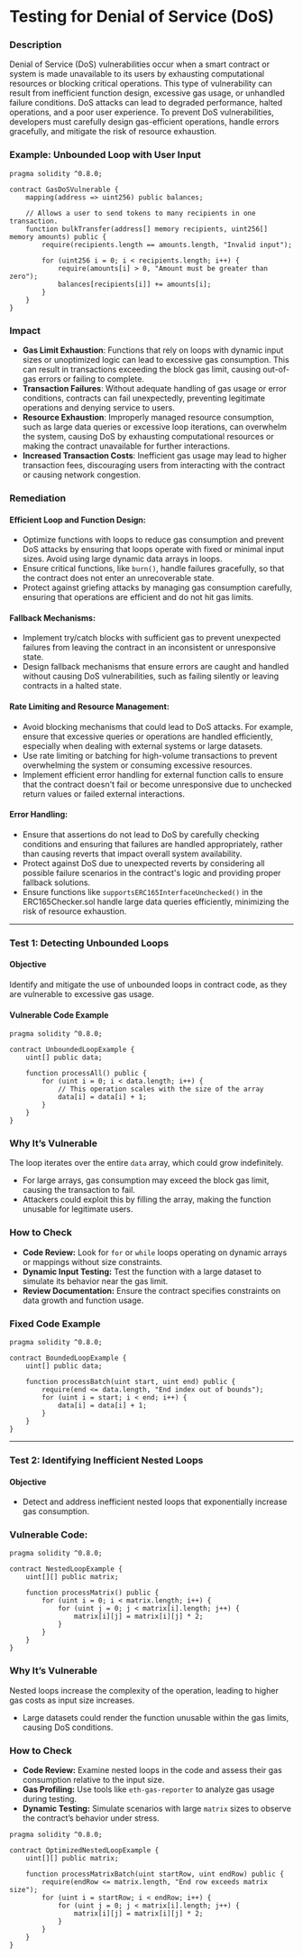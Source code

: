 # Testing for Denial of Service (DoS)


### **Description**

Denial of Service (DoS) vulnerabilities occur when a smart contract or system is made unavailable to its users by exhausting computational resources or blocking critical operations. This type of vulnerability can result from inefficient function design, excessive gas usage, or unhandled failure conditions. DoS attacks can lead to degraded performance, halted operations, and a poor user experience. To prevent DoS vulnerabilities, developers must carefully design gas-efficient operations, handle errors gracefully, and mitigate the risk of resource exhaustion.

### **Example:  Unbounded Loop with User Input**

```solidity
pragma solidity ^0.8.0;

contract GasDoSVulnerable {
    mapping(address => uint256) public balances;

    // Allows a user to send tokens to many recipients in one transaction.
    function bulkTransfer(address[] memory recipients, uint256[] memory amounts) public {
        require(recipients.length == amounts.length, "Invalid input");

        for (uint256 i = 0; i < recipients.length; i++) {
            require(amounts[i] > 0, "Amount must be greater than zero");
            balances[recipients[i]] += amounts[i];
        }
    }
}
```
### **Impact**

- **Gas Limit Exhaustion**: Functions that rely on loops with dynamic input sizes or unoptimized logic can lead to excessive gas consumption. This can result in transactions exceeding the block gas limit, causing out-of-gas errors or failing to complete.
- **Transaction Failures**: Without adequate handling of gas usage or error conditions, contracts can fail unexpectedly, preventing legitimate operations and denying service to users.
- **Resource Exhaustion**: Improperly managed resource consumption, such as large data queries or excessive loop iterations, can overwhelm the system, causing DoS by exhausting computational resources or making the contract unavailable for further interactions.
- **Increased Transaction Costs**: Inefficient gas usage may lead to higher transaction fees, discouraging users from interacting with the contract or causing network congestion.

### **Remediation**

#### Efficient Loop and Function Design:

- Optimize functions with loops to reduce gas consumption and prevent DoS attacks by ensuring that loops operate with fixed or minimal input sizes. Avoid using large dynamic data arrays in loops.
- Ensure critical functions, like `burn()`, handle failures gracefully, so that the contract does not enter an unrecoverable state.
- Protect against griefing attacks by managing gas consumption carefully, ensuring that operations are efficient and do not hit gas limits.

#### Fallback Mechanisms:

- Implement try/catch blocks with sufficient gas to prevent unexpected failures from leaving the contract in an inconsistent or unresponsive state.
- Design fallback mechanisms that ensure errors are caught and handled without causing DoS vulnerabilities, such as failing silently or leaving contracts in a halted state.

#### Rate Limiting and Resource Management:

- Avoid blocking mechanisms that could lead to DoS attacks. For example, ensure that excessive queries or operations are handled efficiently, especially when dealing with external systems or large datasets.
- Use rate limiting or batching for high-volume transactions to prevent overwhelming the system or consuming excessive resources.
- Implement efficient error handling for external function calls to ensure that the contract doesn't fail or become unresponsive due to unchecked return values or failed external interactions.

#### Error Handling:

- Ensure that assertions do not lead to DoS by carefully checking conditions and ensuring that failures are handled appropriately, rather than causing reverts that impact overall system availability.
- Protect against DoS due to unexpected reverts by considering all possible failure scenarios in the contract's logic and providing proper fallback solutions.
- Ensure functions like `supportsERC165InterfaceUnchecked()` in the ERC165Checker.sol handle large data queries efficiently, minimizing the risk of resource exhaustion.

---


### **Test 1: Detecting Unbounded Loops**

#### **Objective**  
Identify and mitigate the use of unbounded loops in contract code, as they are vulnerable to excessive gas usage.  

#### **Vulnerable Code Example**  
```solidity
pragma solidity ^0.8.0;

contract UnboundedLoopExample {
    uint[] public data;

    function processAll() public {
        for (uint i = 0; i < data.length; i++) {
            // This operation scales with the size of the array
            data[i] = data[i] + 1;
        }
    }
}
```

### **Why It’s Vulnerable**

The loop iterates over the entire `data` array, which could grow indefinitely.  
- For large arrays, gas consumption may exceed the block gas limit, causing the transaction to fail.  
- Attackers could exploit this by filling the array, making the function unusable for legitimate users.  

### **How to Check**  
- **Code Review:** Look for `for` or `while` loops operating on dynamic arrays or mappings without size constraints.  
- **Dynamic Input Testing:** Test the function with a large dataset to simulate its behavior near the gas limit.  
- **Review Documentation:** Ensure the contract specifies constraints on data growth and function usage.  


### **Fixed Code Example** 

```solidity
pragma solidity ^0.8.0;

contract BoundedLoopExample {
    uint[] public data;

    function processBatch(uint start, uint end) public {
        require(end <= data.length, "End index out of bounds");
        for (uint i = start; i < end; i++) {
            data[i] = data[i] + 1;
        }
    }
}
```

---

### **Test 2: Identifying Inefficient Nested Loops**

#### **Objective**  
- Detect and address inefficient nested loops that exponentially increase gas consumption.


### Vulnerable Code:

```solidity
pragma solidity ^0.8.0;

contract NestedLoopExample {
    uint[][] public matrix;

    function processMatrix() public {
        for (uint i = 0; i < matrix.length; i++) {
            for (uint j = 0; j < matrix[i].length; j++) {
                matrix[i][j] = matrix[i][j] * 2;
            }
        }
    }
}
```

### **Why It’s Vulnerable**

Nested loops increase the complexity of the operation, leading to higher gas costs as input size increases.  
- Large datasets could render the function unusable within the gas limits, causing DoS conditions.  

### **How to Check**  
- **Code Review:** Examine nested loops in the code and assess their gas consumption relative to the input size.  
- **Gas Profiling:** Use tools like `eth-gas-reporter` to analyze gas usage during testing.  
- **Dynamic Testing:** Simulate scenarios with large `matrix` sizes to observe the contract’s behavior under stress.  

```solidity
pragma solidity ^0.8.0;

contract OptimizedNestedLoopExample {
    uint[][] public matrix;

    function processMatrixBatch(uint startRow, uint endRow) public {
        require(endRow <= matrix.length, "End row exceeds matrix size");
        for (uint i = startRow; i < endRow; i++) {
            for (uint j = 0; j < matrix[i].length; j++) {
                matrix[i][j] = matrix[i][j] * 2;
            }
        }
    }
}
```